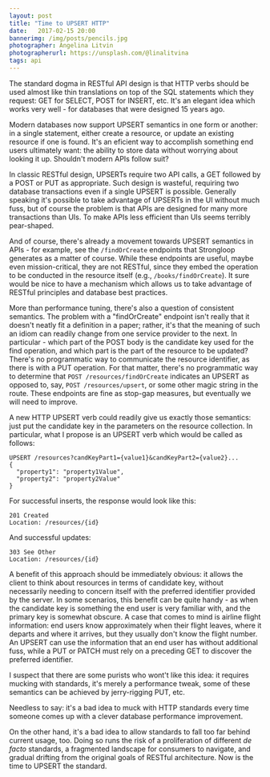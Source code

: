 ```yaml
---
layout: post
title: "Time to UPSERT HTTP"
date:   2017-02-15 20:00
bannerimg: /img/posts/pencils.jpg
photographer: Angelina Litvin
photographerurl: https://unsplash.com/@linalitvina
tags: api
---
```


The standard dogma in RESTful API design is that HTTP verbs should be used almost like thin translations on top of the SQL statements which they request: GET for SELECT, POST for INSERT, etc. It's an elegant idea which works very well - for databases that were designed 15 years ago.

Modern databases now support UPSERT semantics in one form or another: in a single statement, either create a resource, or update an existing resource if one is found. It's an eficient way to accomplish something end users ultimately want: the ability to store data without worrying about looking it up. Shouldn't modern APIs follow suit?

In classic RESTful design, UPSERTs require two API calls, a GET followed by a POST or PUT as appropriate. Such design is wasteful, requiring two database transactions even if a single UPSERT is possible. Generally speaking it's possible to take advantage of UPSERTs in the UI without much fuss, but of course the problem is that APIs are designed for many more transactions than UIs. To make APIs less efficient than UIs seems terribly pear-shaped.

And of course, there's already a movement towards UPSERT semantics in APIs - for example, see the `/findOrCreate` endpoints that Strongloop generates as a matter of course. While these endpoints are useful, maybe even mission-critical, they are not RESTful, since they embed the operation to be conducted in the resource itself (e.g., `/books/findOrCreate`). It sure would be nice to have a mechanism which allows us to take advantage of RESTful principles and database best practices.

More than performance tuning, there's also a question of consistent semantics. The problem with a "findOrCreate" endpoint isn't really that it doesn't neatly fit a definition in a paper; rather, it's that the meaning of such an idiom can readily change from one service provider to the next. In particular - which part of the POST body is the candidate key used for the find operation, and which part is the part of the resource to be updated? There's no programmatic way to communicate the resource identifier, as there is with a PUT operation. For that matter, there's no programmatic way to determine that `POST /resources/findOrCreate` indicates an UPSERT as opposed to, say, `POST /resources/upsert`, or some other magic string in the route. These endpoints are fine as stop-gap measures, but eventually we will need to improve.

A new HTTP UPSERT verb could readily give us exactly those semantics: just put the candidate key in the parameters on the resource collection. In particular, what I propose is an UPSERT verb which would be called as follows:

```
UPSERT /resources?candKeyPart1={value1}&candKeyPart2={value2}...
{
  "property1": "property1Value",
  "property2": "property2Value"
}
```

For successful inserts, the response would look like this:

```
201 Created
Location: /resources/{id}
```

And successful updates:

```
303 See Other
Location: /resources/{id}
```

A benefit of this approach should be immediately obvious: it allows the client to think about resources in terms of candidate key, without necessarily needing to concern itself with the preferred identifier provided by the server. In some scenarios, this benefit can be quite handy - as when the candidate key is something the end user is very familiar with, and the primary key is somewhat obscure. A case that comes to mind is airline flight information: end users know   approximately when their flight leaves, where it departs and where it arrives, but they usually don't know the flight number. An UPSERT can use the information that an end user has without additional fuss, while a PUT or PATCH must rely on a preceding GET to discover the preferred identifier.

I suspect that there are some purists who wont't like this idea: it requires mucking with standards, it's merely a performance tweak, some of these semantics can be achieved by jerry-rigging PUT, etc.

Needless to say: it's a bad idea to muck with HTTP standards every time someone comes up with a clever database performance improvement.

On the other hand, it's a bad idea to allow standards to fall too far behind current usage, too. Doing so runs the risk of a proliferation of different *de facto* standards, a fragmented landscape for consumers to navigate, and gradual drifting from the original goals of RESTful architecture. Now is the time to UPSERT the standard.
